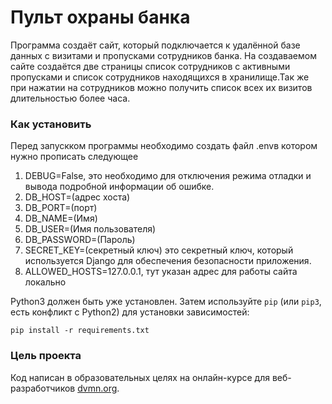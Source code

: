 # Пульт охраны банка

Программа создаёт сайт, который подключается к удалённой базе данных с визитами и пропусками сотрудников банка. На создаваемом сайте создаётся две страницы список сотрудников с активными пропусками и список сотрудников находящихся в хранилище.Так же при нажатии на сотрудников можно получить список всех их визитов длительностью более часа.

### Как установить
Перед запускком программы необходимо создать файл .envв котором нужно прописать следующее
1. DEBUG=False, это необходимо для отключения режима отладки и вывода подробной информации об ошибке.
2. DB_HOST=(адрес хоста)
3. DB_PORT=(порт)
4. DB_NAME=(Имя)
5. DB_USER=(Имя пользователя)
6. DB_PASSWORD=(Пароль)
7. SECRET_KEY=(секретный ключ) это секретный ключ, который используется Django для обеспечения безопасности приложения.
8. ALLOWED_HOSTS=127.0.0.1, тут указан адрес для работы сайта локально

Python3 должен быть уже установлен. 
Затем используйте `pip` (или `pip3`, есть конфликт с Python2) для установки зависимостей:
```
pip install -r requirements.txt
```

### Цель проекта

Код написан в образовательных целях на онлайн-курсе для веб-разработчиков [dvmn.org](https://dvmn.org/).